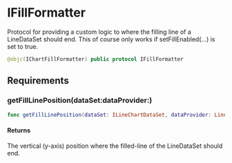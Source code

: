 # IFillFormatter

Protocol for providing a custom logic to where the filling line of a LineDataSet should end. This of course only works if setFillEnabled(...) is set to true.

``` swift
@objc(IChartFillFormatter) public protocol IFillFormatter
```

## Requirements

### getFillLinePosition(dataSet:​dataProvider:​)

``` swift
func getFillLinePosition(dataSet: ILineChartDataSet, dataProvider: LineChartDataProvider) -> CGFloat
```

#### Returns

The vertical (y-axis) position where the filled-line of the LineDataSet should end.

